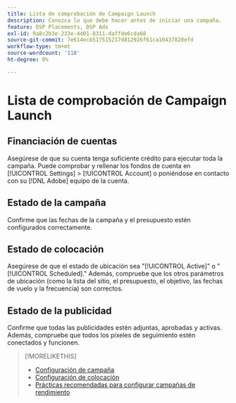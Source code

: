 ```yaml
---
title: Lista de comprobación de Campaign Launch
description: Conozca lo que debe hacer antes de iniciar una campaña.
feature: DSP Placements, DSP Ads
exl-id: 9a8c2b3e-233e-4401-8311-daffde6cda68
source-git-commit: 7e614ecb517515217d812926f61ca10437820efd
workflow-type: tm+mt
source-wordcount: '118'
ht-degree: 0%

---
```


# Lista de comprobación de Campaign Launch

## Financiación de cuentas

Asegúrese de que su cuenta tenga suficiente crédito para ejecutar toda la campaña. Puede comprobar y rellenar los fondos de cuenta en [!UICONTROL Settings] > [!UICONTROL Account] o poniéndose en contacto con su [!DNL Adobe] equipo de la cuenta.

## Estado de la campaña

Confirme que las fechas de la campaña y el presupuesto estén configurados correctamente.

## Estado de colocación

Asegúrese de que el estado de ubicación sea &quot;[!UICONTROL Active]&quot; o &quot;[!UICONTROL Scheduled].&quot; Además, compruebe que los otros parámetros de ubicación (como la lista del sitio, el presupuesto, el objetivo, las fechas de vuelo y la frecuencia) son correctos.

## Estado de la publicidad

Confirme que todas las publicidades estén adjuntas, aprobadas y activas. Además, compruebe que todos los píxeles de seguimiento estén conectados y funcionen.

>[!MORELIKETHIS]
>
>* [Configuración de campaña](/help/dsp/campaign-management/campaigns/campaign-settings.md)
>* [Configuración de colocación](/help/dsp/campaign-management/placements/placement-settings.md)
>* [Prácticas recomendadas para configurar campañas de rendimiento](/help/dsp/optimization/campaign-best-practices-performance.md)

